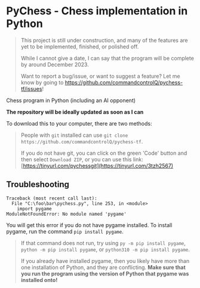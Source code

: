 # PyChess - Chess implementation in Python

> This project is still under construction, and many of the features are yet to be implemented, finished, or polished off.
>
> While I cannot give a date, I can say that the program will be complete by around December 2023.
> 
> Want to report a bug/issue, or want to suggest a feature? Let me know by going to https://github.com/commandcontrolQ/pychess-tf/issues!


Chess program in Python (including an AI opponent)

__The repository will be ideally updated as soon as I can__

To download this to your computer, there are two methods:
> People with `git` installed can use `git clone https://github.com/commandcontrolQ/pychess-tf`.
> 
> If you do not have git, you can click on the green 'Code' button and then select `Download ZIP`,
> or you can use this link: [https://tinyurl.com/pychessgit](https://tinyurl.com/3tzh2567)

## Troubleshooting

```
Traceback (most recent call last):
  File "C:\foo\bar\pychess.py", line 253, in <module>
    import pygame
ModuleNotFoundError: No module named 'pygame'
```
You will get this error if you do not have pygame installed.
To install pygame, run the command `pip install pygame`.
> If that command does not run, try using `py -m pip install pygame`, `python -m pip install pygame`, or `python310 -m pip install pygame`.
>
> If you already have installed pygame, then you likely have more than one installation of Python, and they are conflicting. **Make sure that you run the program using the version of Python that pygame was installed onto!**
